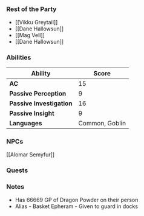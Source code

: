### Rest of the Party
- [[Vikku Greytail]]
- [[Dane Hallowsun]]
- [[Mag Vell]]
- [[Dane Hallowsun]]

### Abilities

| Ability                   | Score          |
| ------------------------- | -------------- |
| **AC**                    | 15             |
| **Passive Perception**    | 9              |
| **Passive Investigation** | 16             |
| **Passive Insight**       | 9              |
| **Languages**             | Common, Goblin |
### NPCs
[[Alomar Semyfur]]

### Quests


### Notes
- Has 66669 GP of Dragon Powder on their person
- Alias - Basket Epheram - Given to guard in docks